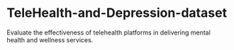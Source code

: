 # TeleHealth-and-Depression-dataset
Evaluate the effectiveness of telehealth platforms in delivering mental health and wellness services.
